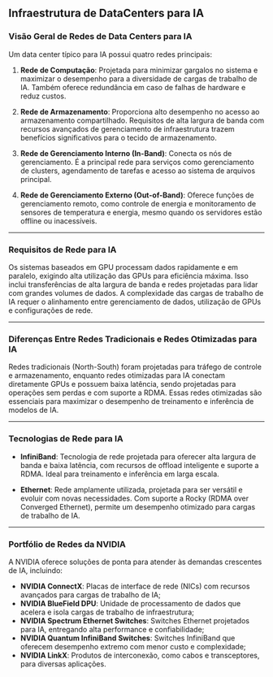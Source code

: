 
## Infraestrutura de DataCenters para IA
### **Visão Geral de Redes de Data Centers para IA**

Um data center típico para IA possui quatro redes principais:

1. **Rede de Computação**: Projetada para minimizar gargalos no sistema e maximizar o desempenho para a diversidade de cargas de trabalho de IA. Também oferece redundância em caso de falhas de hardware e reduz custos.
   
2. **Rede de Armazenamento**: Proporciona alto desempenho no acesso ao armazenamento compartilhado. Requisitos de alta largura de banda com recursos avançados de gerenciamento de infraestrutura trazem benefícios significativos para o tecido de armazenamento.

3. **Rede de Gerenciamento Interno (In-Band)**: Conecta os nós de gerenciamento. É a principal rede para serviços como gerenciamento de clusters, agendamento de tarefas e acesso ao sistema de arquivos principal.

4. **Rede de Gerenciamento Externo (Out-of-Band)**: Oferece funções de gerenciamento remoto, como controle de energia e monitoramento de sensores de temperatura e energia, mesmo quando os servidores estão offline ou inacessíveis.

---

### **Requisitos de Rede para IA**

Os sistemas baseados em GPU processam dados rapidamente e em paralelo, exigindo alta utilização das GPUs para eficiência máxima. Isso inclui transferências de alta largura de banda e redes projetadas para lidar com grandes volumes de dados. A complexidade das cargas de trabalho de IA requer o alinhamento entre gerenciamento de dados, utilização de GPUs e configurações de rede.

---

### **Diferenças Entre Redes Tradicionais e Redes Otimizadas para IA**

Redes tradicionais (North-South) foram projetadas para tráfego de controle e armazenamento, enquanto redes otimizadas para IA conectam diretamente GPUs e possuem baixa latência, sendo projetadas para operações sem perdas e com suporte a RDMA. Essas redes otimizadas são essenciais para maximizar o desempenho de treinamento e inferência de modelos de IA.

---

### **Tecnologias de Rede para IA**

- **InfiniBand**: Tecnologia de rede projetada para oferecer alta largura de banda e baixa latência, com recursos de offload inteligente e suporte a RDMA. Ideal para treinamento e inferência em larga escala.
  
- **Ethernet**: Rede amplamente utilizada, projetada para ser versátil e evoluir com novas necessidades. Com suporte a Rocky (RDMA over Converged Ethernet), permite um desempenho otimizado para cargas de trabalho de IA.

---

### **Portfólio de Redes da NVIDIA**

A NVIDIA oferece soluções de ponta para atender às demandas crescentes de IA, incluindo:
- **NVIDIA ConnectX**: Placas de interface de rede (NICs) com recursos avançados para cargas de trabalho de IA;
- **NVIDIA BlueField DPU**: Unidade de processamento de dados que acelera e isola cargas de trabalho de infraestrutura;
- **NVIDIA Spectrum Ethernet Switches**: Switches Ethernet projetados para IA, entregando alta performance e confiabilidade;
- **NVIDIA Quantum InfiniBand Switches**: Switches InfiniBand que oferecem desempenho extremo com menor custo e complexidade;
- **NVIDIA LinkX**: Produtos de interconexão, como cabos e transceptores, para diversas aplicações.

